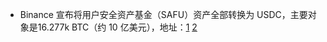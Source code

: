 - Binance 宣布将用户安全资产基金（SAFU）资产全部转换为 USDC，主要对象是16.277k BTC（约 10 亿美元），地址：[1](https://platform.arkhamintelligence.com/explorer/address/0x4B16c5dE96EB2117bBE5fd171E4d203624B014aa) [2](https://platform.arkhamintelligence.com/explorer/address/1BAuq7Vho2CEkVkUxbfU26LhwQjbCmWQkD)